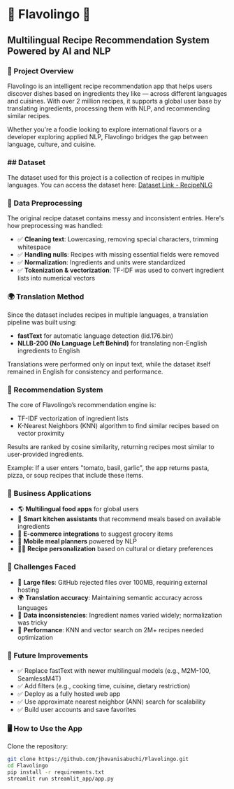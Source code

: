 # 🧠 Flavolingo 🍳
## Multilingual Recipe Recommendation System Powered by AI and NLP

### 📌 Project Overview
Flavolingo is an intelligent recipe recommendation app that helps users discover dishes based on ingredients they like — across different languages and cuisines. With over 2 million recipes, it supports a global user base by translating ingredients, processing them with NLP, and recommending similar recipes.

Whether you're a foodie looking to explore international flavors or a developer exploring applied NLP, Flavolingo bridges the gap between language, culture, and cuisine.

### ## Dataset
The dataset used for this project is a collection of recipes in multiple languages. You can access the dataset here:
[Dataset Link - RecipeNLG](https://huggingface.co/datasets/mbien/recipe_nlg)

### 🧼 Data Preprocessing
The original recipe dataset contains messy and inconsistent entries. Here's how preprocessing was handled:

- ✅ **Cleaning text**: Lowercasing, removing special characters, trimming whitespace
- ✅ **Handling nulls**: Recipes with missing essential fields were removed
- ✅ **Normalization**: Ingredients and units were standardized
- ✅ **Tokenization & vectorization**: TF-IDF was used to convert ingredient lists into numerical vectors

### 🌍 Translation Method
Since the dataset includes recipes in multiple languages, a translation pipeline was built using:
- **fastText** for automatic language detection (lid.176.bin)
- **NLLB-200 (No Language Left Behind)** for translating non-English ingredients to English

Translations were performed only on input text, while the dataset itself remained in English for consistency and performance.

### 🤖 Recommendation System
The core of Flavolingo’s recommendation engine is:
- TF-IDF vectorization of ingredient lists
- K-Nearest Neighbors (KNN) algorithm to find similar recipes based on vector proximity

Results are ranked by cosine similarity, returning recipes most similar to user-provided ingredients.

Example: If a user enters "tomato, basil, garlic", the app returns pasta, pizza, or soup recipes that include these items.

### 🧠 Business Applications
- 🌎 **Multilingual food apps** for global users
- 🧠 **Smart kitchen assistants** that recommend meals based on available ingredients
- 🛒 **E-commerce integrations** to suggest grocery items
- 📱 **Mobile meal planners** powered by NLP
- 👩‍🍳 **Recipe personalization** based on cultural or dietary preferences

### 🧪 Challenges Faced
- 💾 **Large files**: GitHub rejected files over 100MB, requiring external hosting
- 🌍 **Translation accuracy**: Maintaining semantic accuracy across languages
- 🧹 **Data inconsistencies**: Ingredient names varied widely; normalization was tricky
- 🧠 **Performance**: KNN and vector search on 2M+ recipes needed optimization

### 🚀 Future Improvements
- ✅ Replace fastText with newer multilingual models (e.g., M2M-100, SeamlessM4T)
- ✅ Add filters (e.g., cooking time, cuisine, dietary restriction)
- ✅ Deploy as a fully hosted web app
- ✅ Use approximate nearest neighbor (ANN) search for scalability
- ✅ Build user accounts and save favorites

### 🖥️ How to Use the App
Clone the repository:

```bash
git clone https://github.com/jhovanisabuchi/Flavolingo.git
cd Flavolingo
pip install -r requirements.txt
streamlit run streamlit_app/app.py


